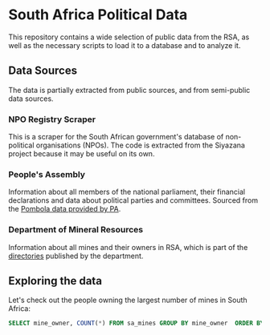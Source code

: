 # South Africa Political Data

This repository contains a wide selection of public data from the RSA, as well as the necessary scripts to load it to a database and to analyze it.

## Data Sources

The data is partially extracted from public sources, and from semi-public data sources.

### NPO Registry Scraper

This is a scraper for the South African government's database of non-political organisations (NPOs). The code is extracted from the Siyazana project because it may be useful on its own.

### People's Assembly

Information about all members of the national parliament, their financial declarations and data about political parties and committees. Sourced from the [Pombola data provided by PA](http://www.pa.org.za/help/api). 

### Department of Mineral Resources

Information about all mines and their owners in RSA, which is part of the [directories](http://www.dmr.gov.za/publications/viewcategory/121-directories.html) published by the department.

## Exploring the data

Let's check out the people owning the largest number of mines in South Africa:

```sql
SELECT mine_owner, COUNT(*) FROM sa_mines GROUP BY mine_owner  ORDER BY COUNT(*) DESC LIMIT 20;
```


